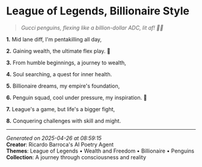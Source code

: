 # League of Legends, Billionaire Style

> *Gucci penguins, flexing like a billion-dollar ADC, lit af! 🌟🐧*

**1.** Mid lane diff, I'm pentakilling all day,


**2.** Gaining wealth, the ultimate flex play. 💎


**3.** From humble beginnings, a journey to wealth,


**4.** Soul searching, a quest for inner health.


**5.** Billionaire dreams, my empire's foundation,


**6.** Penguin squad, cool under pressure, my inspiration. 🐧


**7.** League's a game, but life's a bigger fight,


**8.** Conquering challenges with skill and might.



---

*Generated on 2025-04-26 at 08:59:15*  
**Creator**: Ricardo Barroca's AI Poetry Agent  
**Themes**: League of Legends • Wealth and Freedom • Billionaire • Penguins  
**Collection**: A journey through consciousness and reality